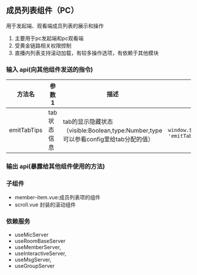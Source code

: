 ## 成员列表组件（PC）

用于发起端、观看端成员列表的展示和操作

1. 主要用于pc发起端和pc观看端
2. 受黄金链路相关权限控制
3. 直播内列表支持滚动加载，有较多操作选项，有依赖于其他模块

### 输入 api(向其他组件发送的指令)

| 方法名         | 参数 1             | 描述                 | 代码块                                                                                          |
| -------------- | ------------------ | -------------------- | ----------------------------------------------------------------------------------------------- |
| emitTabTips | tab状态信息 | tab的显示隐藏状态（visible:Boolean,type:Number,type可以参看config里给tab分配的值） | `          window.$middleEventSdk?.event?.send(boxEventOpitons(_this.cuid, 'emitTabTips', { visible: true, type: 8 }));` |

### 输出 api(暴露给其他组件使用的方法)

### 子组件
- member-item.vue:成员列表项的组件
- scroll.vue 封装的滚动组件
### 依赖服务
- useMicServer
- useRoomBaseServer
- useMemberServer,
- useInteractiveServer,
- useMsgServer,
- useGroupServer
